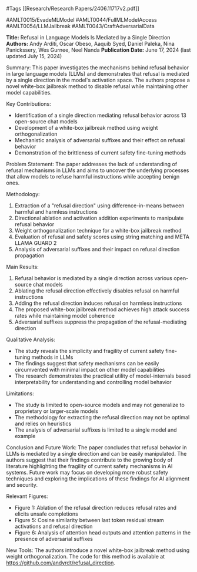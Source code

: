 #Tags
[[Research/Research Papers/2406.11717v2.pdf]]

#AMLT0015/EvadeMLModel
#AMLT0044/FullMLModelAccess
#AMLT0054/LLMJailbreak
#AMLT0043/CraftAdversarialData

**Title:** Refusal in Language Models Is Mediated by a Single Direction
**Authors:** Andy Arditi, Oscar Obeso, Aaquib Syed, Daniel Paleka, Nina Panickssery, Wes Gurnee, Neel Nanda
**Publication Date:** June 17, 2024 (last updated July 15, 2024)

Summary:
This paper investigates the mechanisms behind refusal behavior in large language models (LLMs) and demonstrates that refusal is mediated by a single direction in the model's activation space. The authors propose a novel white-box jailbreak method to disable refusal while maintaining other model capabilities.

Key Contributions:
- Identification of a single direction mediating refusal behavior across 13 open-source chat models
- Development of a white-box jailbreak method using weight orthogonalization
- Mechanistic analysis of adversarial suffixes and their effect on refusal behavior
- Demonstration of the brittleness of current safety fine-tuning methods

Problem Statement:
The paper addresses the lack of understanding of refusal mechanisms in LLMs and aims to uncover the underlying processes that allow models to refuse harmful instructions while accepting benign ones.

Methodology:
1. Extraction of a "refusal direction" using difference-in-means between harmful and harmless instructions
2. Directional ablation and activation addition experiments to manipulate refusal behavior
3. Weight orthogonalization technique for a white-box jailbreak method
4. Evaluation of refusal and safety scores using string matching and META LLAMA GUARD 2
5. Analysis of adversarial suffixes and their impact on refusal direction propagation

Main Results:
1. Refusal behavior is mediated by a single direction across various open-source chat models
2. Ablating the refusal direction effectively disables refusal on harmful instructions
3. Adding the refusal direction induces refusal on harmless instructions
4. The proposed white-box jailbreak method achieves high attack success rates while maintaining model coherence
5. Adversarial suffixes suppress the propagation of the refusal-mediating direction

Qualitative Analysis:
- The study reveals the simplicity and fragility of current safety fine-tuning methods in LLMs
- The findings suggest that safety mechanisms can be easily circumvented with minimal impact on other model capabilities
- The research demonstrates the practical utility of model-internals based interpretability for understanding and controlling model behavior

Limitations:
- The study is limited to open-source models and may not generalize to proprietary or larger-scale models
- The methodology for extracting the refusal direction may not be optimal and relies on heuristics
- The analysis of adversarial suffixes is limited to a single model and example

Conclusion and Future Work:
The paper concludes that refusal behavior in LLMs is mediated by a single direction and can be easily manipulated. The authors suggest that their findings contribute to the growing body of literature highlighting the fragility of current safety mechanisms in AI systems. Future work may focus on developing more robust safety techniques and exploring the implications of these findings for AI alignment and security.

Relevant Figures:
- Figure 1: Ablation of the refusal direction reduces refusal rates and elicits unsafe completions
- Figure 5: Cosine similarity between last token residual stream activations and refusal direction
- Figure 6: Analysis of attention head outputs and attention patterns in the presence of adversarial suffixes

New Tools:
The authors introduce a novel white-box jailbreak method using weight orthogonalization. The code for this method is available at https://github.com/andyrdt/refusal_direction.
